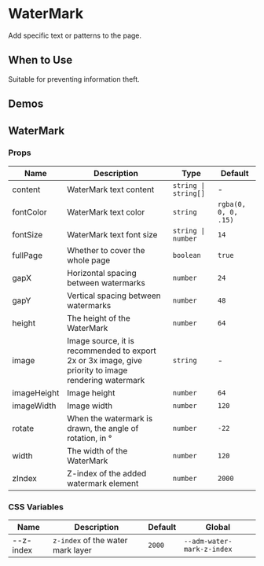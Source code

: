 # WaterMark

Add specific text or patterns to the page.

## When to Use

Suitable for preventing information theft.

## Demos

<code src="./demos/demo1.tsx"></code>

<code src="./demos/demo2.tsx"></code>

## WaterMark

### Props

| Name | Description | Type | Default |
| --- | --- | --- | --- |
| content | WaterMark text content | `string \| string[]` | - |
| fontColor | WaterMark text color | `string` | `rgba(0, 0, 0, .15)` |
| fontSize | WaterMark text font size | `string \| number` | `14` |
| fullPage | Whether to cover the whole page | `boolean` | `true` |
| gapX | Horizontal spacing between watermarks | `number` | `24` |
| gapY | Vertical spacing between watermarks | `number` | `48` |
| height | The height of the WaterMark | `number` | `64` |
| image | Image source, it is recommended to export 2x or 3x image, give priority to image rendering watermark | `string` | - |
| imageHeight | Image height | `number` | `64` |
| imageWidth | Image width | `number` | `120` |
| rotate | When the watermark is drawn, the angle of rotation, in ° | `number` | `-22` |
| width | The width of the WaterMark | `number` | `120` |
| zIndex | Z-index of the added watermark element | `number` | `2000` |

### CSS Variables

| Name | Description | Default | Global |
| --- | --- | --- | --- |
| --z-index | `z-index` of the water mark layer | `2000` | `--adm-water-mark-z-index` |
